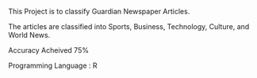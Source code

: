 This Project is to classify Guardian Newspaper Articles. 

The articles are classified into Sports, Business, Technology, Culture, and World News. 

Accuracy Acheived 75%

Programming Language : R
